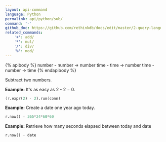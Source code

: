 ```yaml
---
layout: api-command 
language: Python
permalink: api/python/sub/
command: '-'
github_doc: https://github.com/rethinkdb/docs/edit/master/2-query-language/api/python/math-and-logic/sub.md
related_commands:
    '+': add/
    '*': mul/
    '/': div/
    '%': mod/
---
```


{% apibody %}
number - number &rarr; number
time - time &rarr; number
time - number &rarr; time
{% endapibody %}

Subtract two numbers.

__Example:__ It's as easy as 2 - 2 = 0.

```py
(r.expr(2) - 2).run(conn)
```


__Example:__ Create a date one year ago today.

```py
r.now() - 365*24*60*60
```


__Example:__ Retrieve how many seconds elapsed between today and date

```py
r.now() - date
```


